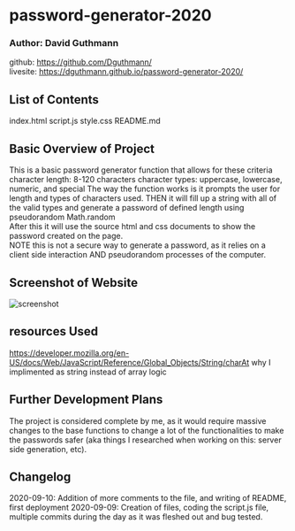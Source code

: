 # password-generator-2020

### Author: David Guthmann

github: https://github.com/Dguthmann/  
livesite: https://dguthmann.github.io/password-generator-2020/

## List of Contents

index.html
script.js
style.css
README.md

## Basic Overview of Project

This is a basic password generator function that allows for these criteria  
character length: 8-120 characters
character types: uppercase, lowercase, numeric, and special
The way the function works is it prompts the user for length and types of characters used.
THEN it will fill up a string with all of the valid types and generate a password of defined length using pseudorandom Math.random  
After this it will use the source html and css documents to show the password created on the page.  
NOTE this is not a secure way to generate a password, as it relies on a client side interaction AND pseudorandom processes of the computer.

## Screenshot of Website

![screenshot](https://user-images.githubusercontent.com/70170162/92813858-b457aa00-f387-11ea-9123-686a350147fc.png)


## resources Used


https://developer.mozilla.org/en-US/docs/Web/JavaScript/Reference/Global_Objects/String/charAt why I implimented as string instead of array logic




## Further Development Plans

The project is considered complete by me, as it would require massive changes to the base functions to change a lot of the functionalities to make the passwords safer (aka things I researched when working on this: server side generation, etc).  


## Changelog

2020-09-10: Addition of more comments to the file, and writing of README, first deployment
2020-09-09: Creation of files, coding the script.js file, multiple commits during the day as it was fleshed out and bug tested.
